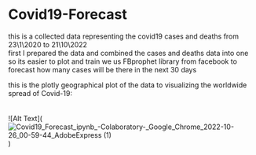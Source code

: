 # Covid19-Forecast
this is a collected data representing the covid19 cases and deaths from 23\1\2020 to 21\10\2022 
<br />
first I prepared the data and combined the cases and deaths data into one so its easier to plot and train
we us FBprophet library from facebook to forecast how many cases will be there in the next 30 days
<br />

this is the plotly geographical plot of the data to visualizing the worldwide spread of Covid-19:
<br />
<br />
<br />
![Alt Text](![Covid19_Forecast_ipynb_-_Colaboratory_-_Google_Chrome_2022-10-26_00-59-44_AdobeExpress (1)](https://user-images.githubusercontent.com/94745919/198308282-46c83955-ee80-4d51-a977-fe7818fe579d.gif)
)


